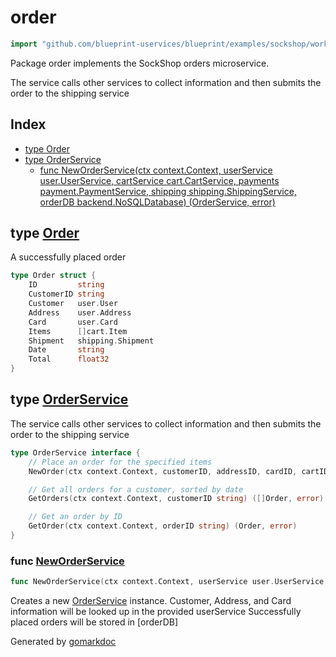 <!-- Code generated by gomarkdoc. DO NOT EDIT -->

# order

```go
import "github.com/blueprint-uservices/blueprint/examples/sockshop/workflow/order"
```

Package order implements the SockShop orders microservice.

The service calls other services to collect information and then submits the order to the shipping service

## Index

- [type Order](<#Order>)
- [type OrderService](<#OrderService>)
  - [func NewOrderService\(ctx context.Context, userService user.UserService, cartService cart.CartService, payments payment.PaymentService, shipping shipping.ShippingService, orderDB backend.NoSQLDatabase\) \(OrderService, error\)](<#NewOrderService>)


<a name="Order"></a>
## type [Order](<https://github.com/blueprint-uservices/blueprint/blob/main/examples/sockshop/workflow/order/orderservice.go#L39-L49>)

A successfully placed order

```go
type Order struct {
    ID         string
    CustomerID string
    Customer   user.User
    Address    user.Address
    Card       user.Card
    Items      []cart.Item
    Shipment   shipping.Shipment
    Date       string
    Total      float32
}
```

<a name="OrderService"></a>
## type [OrderService](<https://github.com/blueprint-uservices/blueprint/blob/main/examples/sockshop/workflow/order/orderservice.go#L27-L36>)

The service calls other services to collect information and then submits the order to the shipping service

```go
type OrderService interface {
    // Place an order for the specified items
    NewOrder(ctx context.Context, customerID, addressID, cardID, cartID string) (Order, error)

    // Get all orders for a customer, sorted by date
    GetOrders(ctx context.Context, customerID string) ([]Order, error)

    // Get an order by ID
    GetOrder(ctx context.Context, orderID string) (Order, error)
}
```

<a name="NewOrderService"></a>
### func [NewOrderService](<https://github.com/blueprint-uservices/blueprint/blob/main/examples/sockshop/workflow/order/orderservice.go#L55>)

```go
func NewOrderService(ctx context.Context, userService user.UserService, cartService cart.CartService, payments payment.PaymentService, shipping shipping.ShippingService, orderDB backend.NoSQLDatabase) (OrderService, error)
```

Creates a new [OrderService](<#OrderService>) instance. Customer, Address, and Card information will be looked up in the provided userService Successfully placed orders will be stored in \[orderDB\]

Generated by [gomarkdoc](<https://github.com/princjef/gomarkdoc>)
